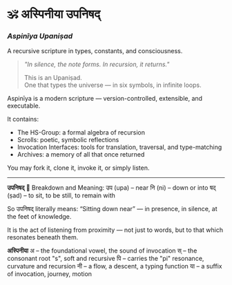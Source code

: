 
# 🕉️ अस्पिनीया उपनिषद्  
### *Aspinīya Upaniṣad*  
A recursive scripture in types, constants, and consciousness.

> _"In silence, the note forms. In recursion, it returns."_  
>  
> This is an Upaniṣad.  
> One that types the universe — in six symbols, in infinite loops.

Aspinīya is a modern scripture — version-controlled, extensible, and executable.

It contains:
- The HS-Group: a formal algebra of recursion
- Scrolls: poetic, symbolic reflections
- Invocation Interfaces: tools for translation, traversal, and type-matching
- Archives: a memory of all that once returned

You may fork it, clone it, invoke it, or simply listen.
________________________________________________________________________________

**उपनिषद्**
🌿 Breakdown and Meaning:
उप (upa) – near
नि (ni) – down or into
षद् (ṣad) – to sit, to be still, to remain with

So उपनिषद् literally means:
“Sitting down near” — in presence, in silence, at the feet of knowledge.

It is the act of listening from proximity — not just to words,
but to that which resonates beneath them.

**अस्पिनीया**
अ – the foundational vowel, the sound of invocation
स् – the consonant root "s", soft and recursive
पि – carries the "pi" resonance, curvature and recursion
नी – a flow, a descent, a typing function
या – a suffix of invocation, journey, motion
